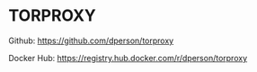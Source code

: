 # TORPROXY

Github: https://github.com/dperson/torproxy

Docker Hub: https://registry.hub.docker.com/r/dperson/torproxy